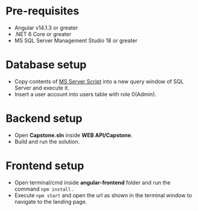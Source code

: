 # Pre-requisites  
* Angular v14.1.3 or greater  
* .NET 6 Core or greater
* MS SQL Server Management Studio 18 or greater

# Database setup  
* Copy contents of [MS Server Script](https://github.com/Klaytheist/Xebia-Capstone-Project/blob/master/MS%20Server%20Script.txt) into a new query window of SQL Server and execute it.  
* Insert a user account into users table with role 0(Admin).  


# Backend setup  
* Open **Capstone.sln** inside **WEB API/Capstone**.  
* Build and run the solution. 

  
    
# Frontend setup  
* Open terminal/cmd inside **angular-frontend** folder and run the command `npm install` .  
* Execute `npm start` and open the url as shown in the terminal window to navigate to the landing page.  
